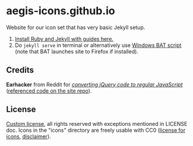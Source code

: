 # aegis-icons.github.io

Website for our icon set that has very basic Jekyll setup.

1. [Install Ruby and Jekyll with guides here.](https://jekyllrb.com/docs/installation/#guides)
2. Do `jekyll serve` in terminal or alternatively use [Windows BAT script](https://github.com/aegis-icons/aegis-icons.github.io/blob/main/start_jekyll_server.bat) (note that BAT launches site to Firefox if installed).

## Credits

**Earhacker** from Reddit for *[converting jQuery code to regular JavaScript](https://old.reddit.com/r/CodingHelp/comments/oz5cov/can_somebody_help_me_get_this_converted_from/h7y9cua/)* ([referenced code on the site repo](https://github.com/aegis-icons/aegis-icons.github.io/blob/0fd7502a865f5ea7c94f6e77ff01d9da4c085e64/index.html#L210+L232)).

## License

[Custom license](LICENSE.md), all rights reserved with exceptions mentioned in LICENSE doc. Icons in the "icons" directory are freely usable with CC0 ([license for icons](https://github.com/aegis-icons/aegis-icons/blob/master/LICENSE.md), [disclaimer](https://github.com/aegis-icons/aegis-icons#disclaimer)).